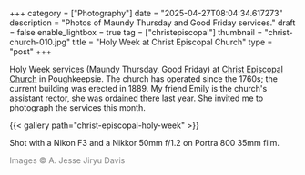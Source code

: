 +++
category = ["Photography"]
date = "2025-04-27T08:04:34.617273"
description = "Photos of Maundy Thursday and Good Friday services."
draft = false
enable_lightbox = true
tag = ["christepiscopal"]
thumbnail = "christ-church-010.jpg"
title = "Holy Week at Christ Episcopal Church"
type = "post"
+++

Holy Week services (Maundy Thursday, Good Friday) at [Christ Episcopal Church](https://www.christchurchpok.org/history-christ-church/) in Poughkeepsie. The church has operated since the 1760s; the current building was erected in 1889. My friend Emily is the church's assistant rector, she was [ordained there](/christ-episcopal-ordination/) last year. She invited me to photograph the services this month.

{{< gallery path="christ-episcopal-holy-week" >}}

Shot with a Nikon F3 and a Nikkor 50mm f/1.2 on Portra 800 35mm film.

<span style="color: gray">Images &copy; A. Jesse Jiryu Davis</span>
